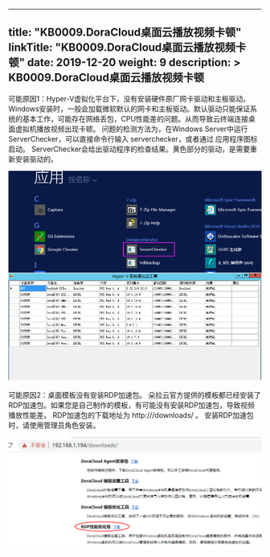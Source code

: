 
---
title: "KB0009.DoraCloud桌面云播放视频卡顿"
linkTitle: "KB0009.DoraCloud桌面云播放视频卡顿"
date: 2019-12-20
weight: 9
description: >
   KB0009.DoraCloud桌面云播放视频卡顿
---

可能原因1：Hyper-V虚拟化平台下，没有安装硬件原厂网卡驱动和主板驱动。
Windows安装时，一般会加载微软默认的网卡和主板驱动。默认驱动只能保证系统的基本工作，可能存在网络丢包，CPU性能差的问题。从而导致云终端连接桌面虚拟机播放视频出现卡顿。 
问题的检测方法为，在Windows Server中运行 ServerChecker，可以直接命令行输入 serverchecker，或者通过 应用程序图标启动。 
ServerChecker会给出驱动程序的检查结果。黄色部分的驱动，是需要重新安装驱动的。 

![](./images/doracloud_serverchecker.png) 

可能原因2：桌面模板没有安装RDP加速包。 
朵拉云官方提供的模板都已经安装了RDP加速包。如果您是自己制作的模板，有可能没有安装RDP加速包，导致视频播放性能差。 
RDP加速包的下载地址为  http://<doracloud IP>/downloads/ 。
安装RDP加速包时，请使用管理员角色安装。 

![](./images/doracloud_rdpacc.png) 




